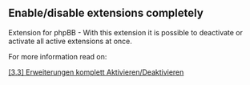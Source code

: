 ## Enable/disable extensions completely
Extension for phpBB - With this extension it is possible to deactivate or activate all active extensions at once.

For more information read on:

[[3.3] Erweiterungen komplett Aktivieren/Deaktivieren](https://www.phpbb.de/community/viewtopic.php?t=246200)

